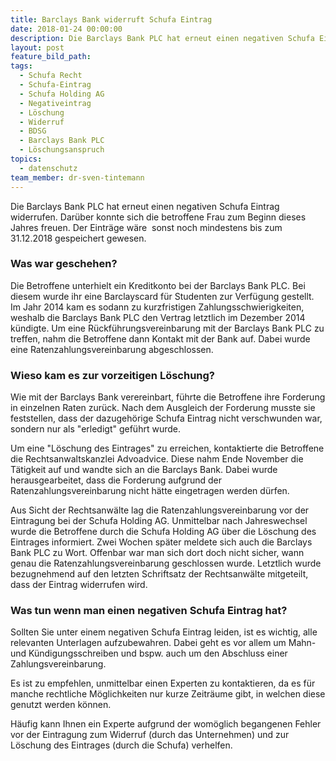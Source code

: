 ```yaml
---
title: Barclays Bank widerruft Schufa Eintrag
date: 2018-01-24 00:00:00
description: Die Barclays Bank PLC hat erneut einen negativen Schufa Eintrag widerrufen.
layout: post
feature_bild_path:
tags:
  - Schufa Recht
  - Schufa-Eintrag
  - Schufa Holding AG
  - Negativeintrag
  - Löschung
  - Widerruf
  - BDSG
  - Barclays Bank PLC
  - Löschungsanspruch
topics:
  - datenschutz
team_member: dr-sven-tintemann
---
```



Die Barclays Bank PLC hat erneut einen negativen Schufa Eintrag widerrufen. Darüber konnte sich die betroffene Frau zum Beginn dieses Jahres freuen. Der Einträge wäre  sonst noch mindestens bis zum 31.12.2018 gespeichert gewesen.

### Was war geschehen?

Die Betroffene unterhielt ein Kreditkonto bei der Barclays Bank PLC. Bei diesem wurde ihr eine Barclayscard für Studenten zur Verfügung gestellt. Im Jahr 2014 kam es sodann zu kurzfristigen Zahlungsschwierigkeiten, weshalb die Barclays Bank PLC den Vertrag letztlich im Dezember 2014 kündigte. Um eine Rückführungsvereinbarung mit der Barclays Bank PLC zu treffen, nahm die Betroffene dann Kontakt mit der Bank auf. Dabei wurde eine Ratenzahlungsvereinbarung abgeschlossen.

### Wieso kam es zur vorzeitigen Löschung?

Wie mit der Barclays Bank verereinbart, führte die Betroffene ihre Forderung in einzelnen Raten zurück. Nach dem Ausgleich der Forderung musste sie feststellen, dass der dazugehörige Schufa Eintrag nicht verschwunden war, sondern nur als "erledigt" geführt wurde.

Um eine "Löschung des Eintrages" zu erreichen, kontaktierte die Betroffene die Rechtsanwaltskanzlei Advoadvice. Diese nahm Ende November die Tätigkeit auf und wandte sich an die Barclays Bank. Dabei wurde herausgearbeitet, dass die Forderung aufgrund der Ratenzahlungsvereinbarung nicht hätte eingetragen werden dürfen.

Aus Sicht der Rechtsanwälte lag die Ratenzahlungsvereinbarung vor der Eintragung bei der Schufa Holding AG. Unmittelbar nach Jahreswechsel wurde die Betroffene durch die Schufa Holding AG über die Löschung des Eintrages informiert. Zwei Wochen später meldete sich auch die Barclays Bank PLC zu Wort. Offenbar war man sich dort doch nicht sicher, wann genau die Ratenzahlungsvereinbarung geschlossen wurde. Letztlich wurde bezugnehmend auf den letzten Schriftsatz der Rechtsanwälte mitgeteilt, dass der Eintrag widerrufen wird.

### Was tun wenn man einen negativen Schufa Eintrag hat?

Sollten Sie unter einem negativen Schufa Eintrag leiden, ist es wichtig, alle relevanten Unterlagen aufzubewahren. Dabei geht es vor allem um Mahn- und Kündigungsschreiben und bspw. auch um den Abschluss einer Zahlungsvereinbarung.

Es ist zu empfehlen, unmittelbar einen Experten zu kontaktieren, da es für manche rechtliche Möglichkeiten nur kurze Zeiträume gibt, in welchen diese genutzt werden können.

Häufig kann Ihnen ein Experte aufgrund der womöglich begangenen Fehler vor der Eintragung zum Widerruf (durch das Unternehmen) und zur Löschung des Eintrages (durch die Schufa) verhelfen.